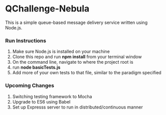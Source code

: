 # QChallenge-Nebula

This is a simple queue-based message delivery service written using Node.js.

### Run Instructions

1) Make sure Node.js is installed on your machine
2) Clone this repo and run **npm install** from your terminal window
2) On the command line, navigate to where the project root is
3) run **node basicTests.js**
4) Add more of your own tests to that file, similar to the paradigm specified

### Upcoming Changes

1) Switching testing framework to Mocha
2) Upgrade to ES6 using Babel
3) Set up Expresss server to run in distributed/continuous manner
